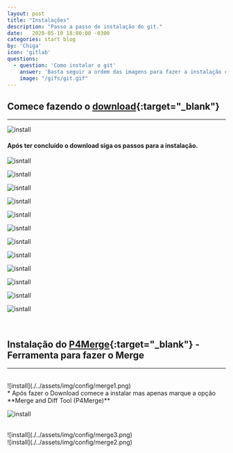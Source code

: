 ```yaml
---
layout: post
title: "Instalações"
description: "Passo a passo de instalação do git."
date:   2020-05-10 18:00:00 -0300
categories: start blog
by: 'Chiga'
icon: 'gitlab'
questions:
  - question: 'Como instalar o git'
    answer: 'Basta seguir a ordem das imagens para fazer a instalação completa em sua máquina.'
    image: "/gifs/git.gif"
---
```



## Comece fazendo o [download](https://git-scm.com/download/win "Clique aqui!"){:target="_blank"}
---


![install](./../assets/img/install/site.png)



#### Após ter concluído o download siga os passos para a instalação.

                                                 
 ![isntall](./../assets/img/install/passo1.png) 

 ![isntall](./../assets/img/install/passo2.png)  

 ![isntall](./../assets/img/install/passo3.png) 

 ![isntall](./../assets/img/install/passo4.png)  

 ![isntall](./../assets/img/install/passo5.png) 

 ![isntall](./../assets/img/install/passo6.png) 

 ![isntall](./../assets/img/install/passo7.png) 

 ![isntall](./../assets/img/install/passo8.png)  

 ![isntall](./../assets/img/install/passo9.png) 

 ![isntall](./../assets/img/install/passo10.png) 

 ![isntall](./../assets/img/install/passo11.png)

 ![isntall](./../assets/img/install/passo12.png) 
 
<br>

## Instalação do **[P4Merge](https://www.perforce.com/downloads/visual-merge-tool "Clique aqui!"){:target="_blank"}** - Ferramenta para fazer o Merge
---------
<br>
![install](./../assets/img/config/merge1.png)
<br>
* Após fazer o Download comece a instalar mas apenas marque a opção **Merge and Diff Tool (P4Merge)** 

<br>  

![install](./../assets/img/config/merge4.png)

<br>
![install](./../assets/img/config/merge3.png)

<br>
![install](./../assets/img/config/merge2.png)

<br>
